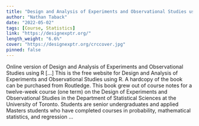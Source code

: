 ```yaml
---
title: "Design and Analysis of Experiments and Observational Studies using R"
author: "Nathan Taback"
date: "2022-05-02"
tags: [Course, Statistics]
link: "https://designexptr.org/"
length_weight: "6.6%"
cover: "https://designexptr.org/crccover.jpg"
pinned: false
---
```


Online version of Design and Analysis of Experiments and Observational Studies using R [...] This is the free website for Design and Analysis of Experiments and Observational Studies using R. A hardcopy of the book can be purchased from Routledge. This book grew out of course notes for a twelve-week course (one term) on the Design of Experiments and Observational Studies in the Department of Statistical Sciences at the University of Toronto. Students are senior undergraduates and applied Masters students who have completed courses in probability, mathematical statistics, and regression ...
